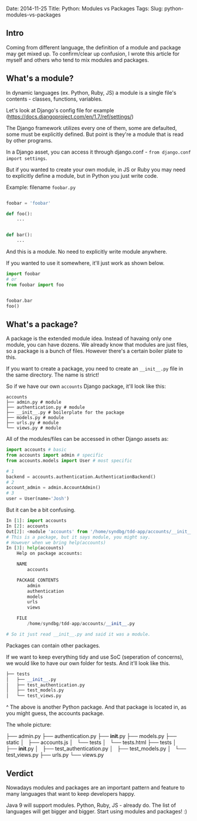 Date: 2014-11-25
Title: Python: Modules vs Packages
Tags:
Slug: python-modules-vs-packages



## Intro

Coming from different language, the definition of a module and package may get mixed up. To confirm/clear up confusion, I wrote this article for myself and others who tend to mix modules and packages.



## What's a module?

In dynamic languages (ex. Python, Ruby, JS) a module is a single file's contents - classes, functions, variables.


Let's look at Django's config file for example (https://docs.djangoproject.com/en/1.7/ref/settings/)

The Django framework utilizes every one of them, some are defaulted, some must be explicitly defined. But point is they're a module that is read by other programs.

In a Django asset, you can access it through django.conf - `from django.conf import settings`.

But if you wanted to create your own module, in JS or Ruby you may need to explicitly define a module, but in Python you just write code.


Example: filename `foobar.py`
```python

foobar = 'foobar'

def foo():
    ...


def bar():
    ...
```

And this is a module. No need to explicitly write module anywhere.

If you wanted to use it somewhere, it'll just work as shown below.

```python
import foobar
# or
from foobar import foo


foobar.bar
foo()
```



## What's a package?

A package is the extended module idea. Instead of havaing only one module, you can have dozens. We already know that modules are just files, so a package is a bunch of files. However there's a certain boiler plate to this.

If you want to create a package, you need to create an `__init__.py` file in the same directory. The name is strict!


So if we have our own `accounts` Django package, it'll look like this:
```
accounts
├── admin.py # module
├── authentication.py # module
├── __init__.py # boilerplate for the package
├── models.py # module
├── urls.py # module
└── views.py # module
```


All of the modules/files can be accessed in other Django assets as:

```python
import accounts # basic
from accounts import admin # specific
from accounts.models import User # most specific

# 1
backend = accounts.authentication.AuthenticationBackend()
# 2
account_admin = admin.AccountAdmin()
# 3
user = User(name='Josh')
```

But it can be a bit confusing.

```python
In [1]: import accounts
In [2]: accounts
Out[2]: <module 'accounts' from '/home/syndbg/tdd-app/accounts/__init__.py'>
# This is a package, but it says module, you might say.
# However when we bring help(accounts)
In [3]: help(accounts)
    Help on package accounts:

    NAME
        accounts

    PACKAGE CONTENTS
        admin
        authentication
        models
        urls
        views

    FILE
        /home/syndbg/tdd-app/accounts/__init__.py

# So it just read __init__.py and said it was a module.
```

Packages can contain other packages.

If we want to keep everything tidy and use SoC (seperation of concerns), we would like to have our own folder for tests. And it'll look like this.

```python
├── tests
│   ├── __init__.py
│   ├── test_authentication.py
│   ├── test_models.py
│   └── test_views.py

```

^ The above is another Python package. And that package is located in, as you might guess, the accounts package.

The whole picture:

├── admin.py
├── authentication.py
├── __init__.py
├── models.py
├── static
│   ├── accounts.js
│   └── tests
│       └── tests.html
├── tests
│   ├── __init__.py
│   ├── test_authentication.py
│   ├── test_models.py
│   └── test_views.py
├── urls.py
└── views.py


## Verdict

Nowadays modules and packages are an important pattern and feature to many languages that want to keep developers happy.

Java 9 will support modules. Python, Ruby, JS - already do. The list of languages will get bigger and bigger. Start using modules and packages! :)
